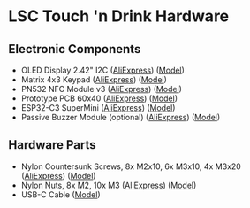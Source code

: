 # LSC Touch 'n Drink Hardware

## Electronic Components

- OLED Display 2.42" I2C
  ([AliExpress](https://s.click.aliexpress.com/e/_DCysL8J)) <!-- https://www.aliexpress.com/item/1005006100836064.html -->
  ([Model](https://grabcad.com/library/display-oled-2-42-1))
- Matrix 4x3 Keypad
  ([AliExpress](https://s.click.aliexpress.com/e/_DEhcWpV)) <!-- https://www.aliexpress.com/item/1005005536316575.html -->
  ([Model](https://grabcad.com/library/keypad-3x4-w-pcb-1))
- PN532 NFC Module v3
  ([AliExpress](https://s.click.aliexpress.com/e/_DFyKykT)) <!-- https://www.aliexpress.com/item/1005005973913526.html -->
  ([Model](https://grabcad.com/library/pn532-nfc-rfid-module-v3-kits-1))
- Prototype PCB 60x40
  ([AliExpress](https://s.click.aliexpress.com/e/_Ddm12Wr)) <!-- https://www.aliexpress.com/item/1005006665029598.html -->
  ([Model](https://grabcad.com/library/pcb-prototype-60x40-1))
- ESP32-C3 SuperMini
  ([AliExpress](https://s.click.aliexpress.com/e/_DdYM4t9)) <!-- https://www.aliexpress.com/item/1005005967641936.html -->
  ([Model](https://grabcad.com/library/esp32c3-supermini-1))
- Passive Buzzer Module (optional)
  ([AliExpress](https://s.click.aliexpress.com/e/_Dl2FWF1)) <!-- https://www.aliexpress.com/item/1005006316591026.html -->
  ([Model](https://grabcad.com/library/buzzer-module-fc-07-1))

## Hardware Parts

- Nylon Countersunk Screws, 8x M2x10, 6x M3x10, 4x M3x20
  ([AliExpress](https://s.click.aliexpress.com/e/_Dnqr099)) <!-- https://www.aliexpress.com/item/1005006947644936.html -->
  ([Model](https://wiki.freecad.org/Fasteners_Workbench))
- Nylon Nuts, 8x M2, 10x M3
  ([AliExpress](https://s.click.aliexpress.com/e/_DEIu5LN)) <!-- https://www.aliexpress.com/item/1005004307521473.html -->
  ([Model](https://wiki.freecad.org/Fasteners_Workbench))
- USB-C Cable
  ([Model](https://grabcad.com/library/usb-c-with-flexed-cable-1))
